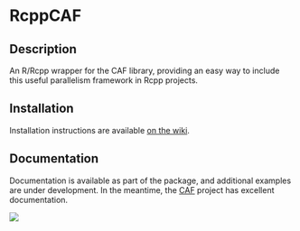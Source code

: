 RcppCAF
==========

Description
-------------
An R/Rcpp wrapper for the CAF library, providing an easy way to include this useful parallelism framework in Rcpp projects. 

Installation
-------------
Installation instructions are available [on the wiki](https://github.com/grantbrown/RcppCAF/wiki/Installation). 

Documentation
--------------
Documentation is available as part of the package, and additional examples are under development. In the meantime, 
the [CAF](http://actor-framework.org/) project has excellent documentation. 


<img src="https://travis-ci.org/grantbrown/RcppCAF.svg"/>
